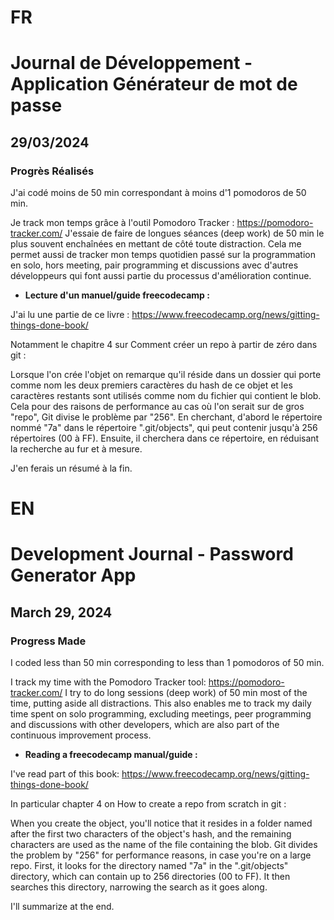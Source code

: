 # FR

# Journal de Développement - Application Générateur de mot de passe

## 29/03/2024

### Progrès Réalisés

J'ai codé moins de 50 min correspondant à moins d'1 pomodoros de 50 min.

Je track mon temps grâce à l'outil Pomodoro Tracker : https://pomodoro-tracker.com/
J'essaie de faire de longues séances (deep work) de 50 min le plus souvent enchaînées en mettant de côté toute distraction.
Cela me permet aussi de tracker mon temps quotidien passé sur la programmation en solo, hors meeting, pair programming et discussions avec d'autres développeurs qui font aussi partie du processus d'amélioration continue.

- **Lecture d'un manuel/guide freecodecamp :**

J'ai lu une partie de ce livre : https://www.freecodecamp.org/news/gitting-things-done-book/

Notamment le chapitre 4 sur Comment créer un repo à partir de zéro dans git :

Lorsque l'on crée l'objet on remarque qu'il réside dans un dossier qui porte comme nom les deux premiers caractères du hash de ce objet et les caractères restants sont utilisés comme nom du fichier qui contient le blob.
Cela pour des raisons de performance au cas où l'on serait sur de gros "repo", Git divise le problème par "256". En cherchant, d'abord le répertoire nommé "7a" dans le répertoire ".git/objects", qui peut contenir jusqu'à 256 répertoires (00 à FF). Ensuite, il cherchera dans ce répertoire, en réduisant la recherche au fur et à mesure.

J'en ferais un résumé à la fin.

# EN

# Development Journal - Password Generator App

## March 29, 2024

### Progress Made

I coded less than 50 min corresponding to less than 1 pomodoros of 50 min.

I track my time with the Pomodoro Tracker tool: https://pomodoro-tracker.com/
I try to do long sessions (deep work) of 50 min most of the time, putting aside all distractions.
This also enables me to track my daily time spent on solo programming, excluding meetings, peer programming and discussions with other developers, which are also part of the continuous improvement process.

- **Reading a freecodecamp manual/guide :**

I've read part of this book: https://www.freecodecamp.org/news/gitting-things-done-book/

In particular chapter 4 on How to create a repo from scratch in git :

When you create the object, you'll notice that it resides in a folder named after the first two characters of the object's hash, and the remaining characters are used as the name of the file containing the blob.
Git divides the problem by "256" for performance reasons, in case you're on a large repo. First, it looks for the directory named "7a" in the ".git/objects" directory, which can contain up to 256 directories (00 to FF). It then searches this directory, narrowing the search as it goes along.

I'll summarize at the end.
